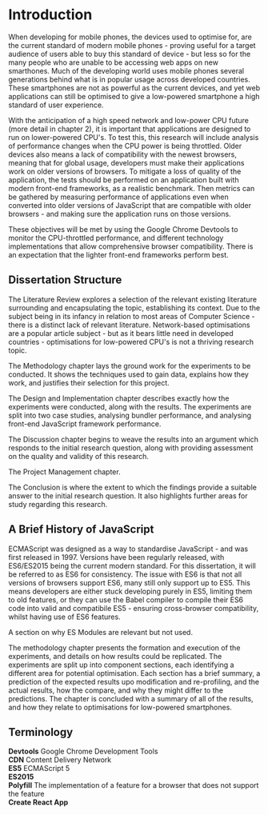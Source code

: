 # Introduction  
When developing for mobile phones, the devices used to optimise for, are the current standard
of modern mobile phones - proving useful for a target audience of users able to buy this
standard of device - but less so for the many people who are unable to be accessing web apps
on new smarthones. Much of the developing world uses mobile phones several generations behind
what is in popular usage across developed countries. These smartphones are not as powerful
as the current devices, and yet web applications can still be optimised to give a low-powered
smartphone a high standard of user experience.

With the anticipation of a high speed network and low-power CPU future (more detail in chapter 2),
it is important that applications are designed to run on lower-powered CPU's. To test this,
this research will include analysis of performance changes when the CPU power is being throttled.
Older devices also means a lack of compatibility with the newest browsers, meaning that for global
usage, developers must make their applications work on older versions of browsers. To mitigate a
loss of quality of the application, the tests should be performed on an application built with
modern front-end frameworks, as a realistic benchmark. Then metrics can be gathered
by measuring performance of applications even when converted into older versions of JavaScript that
are compatible with older browsers - and making sure the application runs on those versions.

These objectives will be met by using the Google Chrome Devtools to monitor the CPU-throttled
performance, and different technology implementations that allow comprehensive browser compatibility.
There is an expectation that the lighter front-end frameworks perform best.

## Dissertation Structure

The Literature Review explores a selection of the relevant existing literature surrounding and 
encapsulating the topic, establishing its context. Due to the subject being in its infancy in relation to most 
areas of Computer Science - there is a distinct lack of relevant literature. 
Network-based optimisations are a popular article subject - but as it bears little need 
in developed countries - optimisations for low-powered CPU's is not a thriving research topic. 

The Methodology chapter lays the ground work for the experiments to be conducted. It shows the
techniques used to gain data, explains how they work, and justifies their selection for this project.

The Design and Implementation chapter describes exactly how the experiments were conducted, along with
the results. The experiments are split into two case studies, analysing bundler performance, and
analysing front-end JavaScript framework performance.

The Discussion chapter begins to weave the results into an argument which responds to the initial
research question, along with providing assessment on the quality and validity of this research.

The Project Management chapter.

The Conclusion is where the extent to which the findings provide a suitable answer to the initial research
question. It also highlights further areas for study regarding this research.

## A Brief History of JavaScript
ECMAScript was designed as a way to standardise JavaScript - and was first released in 1997.
Versions have been regularly released, with ES6/ES2015 being the current modern standard. For
this dissertation, it will be referred to as ES6 for consistency. The issue with ES6 is that 
not all versions of browsers support ES6, many still only support up to ES5. This means developers
are either stuck developing purely in ES5, limiting them to old features, or they can use the
Babel compiler to compile their ES6 code into valid and compatibile ES5 - ensuring cross-browser
compatibility, whilst having use of ES6 features. 

A section on why ES Modules are relevant but not used.

The methodology chapter presents the formation and execution of the experiments, and details 
on how results could be replicated. The experiments are split up into component sections, 
each identifying a different area for potential optimisation. Each section has a brief summary, 
a prediction of the expected results upo modification and re-profiling, and the actual results, 
how the compare, and why they might differ to the predictions. The chapter is concluded with a 
summary of all of the results, and how they relate to optimisations for low-powered smartphones.

## Terminology

**Devtools** Google Chrome Development Tools  
**CDN** Content Delivery Network  
**ES5** ECMAScript 5  
**ES2015**  
**Polyfill** The implementation of a feature for a browser that does not support the feature  
**Create React App**  

